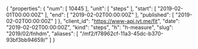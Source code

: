 {
  "properties": {
    "num": [
      10445
    ],
    "unit": [
      "steps"
    ],
    "start": [
      "2019-02-01T00:00:00Z"
    ],
    "end": [
      "2019-02-02T00:00:00Z"
    ],
    "published": [
      "2019-02-02T00:00:00Z"
    ]
  },
  "client_id": "https://www-api.jvt.me/fit",
  "date": "2019-02-02T00:00:00Z",
  "kind": "steps",
  "h": "h-measure",
  "slug": "2019/02/fnhdm",
  "aliases": [
    "/mf2/f78962cf-11a3-45dc-b370-93bf3bb94659/"
  ]
}
